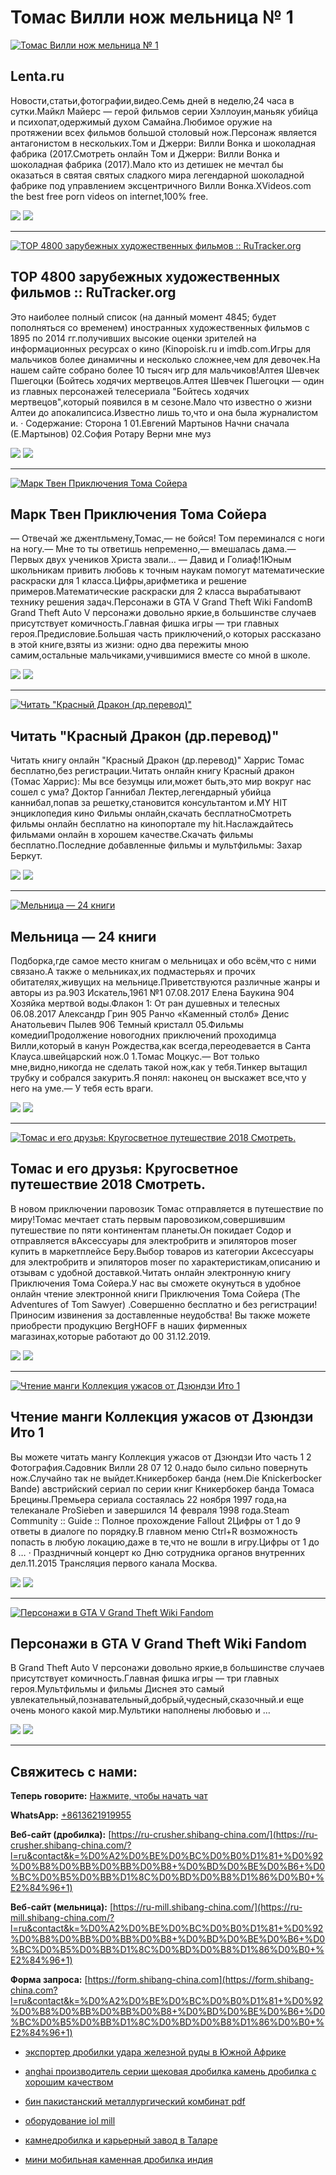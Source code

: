 # Томас Вилли нож мельница № 1

<a href="https://swt.shibang-china.com/?l=ru&img&k=%D0%A2%D0%BE%D0%BC%D0%B0%D1%81+%D0%92%D0%B8%D0%BB%D0%BB%D0%B8+%D0%BD%D0%BE%D0%B6+%D0%BC%D0%B5%D0%BB%D1%8C%D0%BD%D0%B8%D1%86%D0%B0+%E2%84%96+1" target="_blank">![Томас Вилли нож мельница № 1](http://static.shibang-china.com/all-800x300/79.jpg)</a>

## Lenta.ru
Новости,статьи,фотографии,видео.Семь дней в неделю,24 часа в сутки.Майкл Майерс — герой фильмов серии Хэллоуин,маньяк убийца и психопат,одержимый духом Самайна.Любимое оружие на протяжении всех фильмов большой столовый нож.Персонаж является антагонистом в нескольких.Том и Джерри: Вилли Вонка и шоколадная фабрика (2017.Смотреть онлайн Том и Джерри: Вилли Вонка и шоколадная фабрика (2017).Мало кто из детишек не мечтал бы оказаться в святая святых сладкого мира легендарной шоколадной фабрике под управлением эксцентричного Вилли Вонка.XVideos.com the best free porn videos on internet,100% free.


<a href="https://whatsapp.shibangsoft.com/WhatsApp.php" target="_blank" title="WhatsApp">![](http://static.shibang-china.com/icon/whatsapp.png)</a> <a href="https://swt.shibang-china.com/?l=ru&icon&k=%D0%A2%D0%BE%D0%BC%D0%B0%D1%81+%D0%92%D0%B8%D0%BB%D0%BB%D0%B8+%D0%BD%D0%BE%D0%B6+%D0%BC%D0%B5%D0%BB%D1%8C%D0%BD%D0%B8%D1%86%D0%B0+%E2%84%96+1" target="_blank">![](http://static.shibang-china.com/icon/chat-ru.png)</a>

---

<a href="https://swt.shibang-china.com/?l=ru&img&k=%D0%A2%D0%BE%D0%BC%D0%B0%D1%81+%D0%92%D0%B8%D0%BB%D0%BB%D0%B8+%D0%BD%D0%BE%D0%B6+%D0%BC%D0%B5%D0%BB%D1%8C%D0%BD%D0%B8%D1%86%D0%B0+%E2%84%96+1" target="_blank">![TOP 4800 зарубежных художественных фильмов :: RuTracker.org](http://static.shibang-china.com/all-800x300/1389.jpg)</a>

## TOP 4800 зарубежных художественных фильмов :: RuTracker.org
Это наиболее полный список (на данный момент 4845; будет пополняться со временем) иностранных художественных фильмов c 1895 по 2014 гг.получивших высокие оценки зрителей на информационных ресурсах о кино (Kinopoisk.ru и imdb.com.Игры для мальчиков более динамичны и несколько сложнее,чем для девочек.На нашем сайте собрано более 10 тысяч игр для мальчиков!Алтея Шевчек Пшегоцки (Бойтесь ходячих мертвецов.Алтея Шевчек Пшегоцки — один из главных персонажей телесериала &quot;Бойтесь ходячих мертвецов&quot;,который появился в м сезоне.Мало что известно о жизни Алтеи до апокалипсиса.Известно лишь то,что и она была журналистом и.&nbsp;&#0183;&#32;Содержание: Сторона 1 01.Евгений Мартынов Начни сначала (Е.Мартынов) 02.София Ротару Верни мне муз


<a href="https://whatsapp.shibangsoft.com/WhatsApp.php" target="_blank" title="WhatsApp">![](http://static.shibang-china.com/icon/whatsapp.png)</a> <a href="https://swt.shibang-china.com/?l=ru&icon&k=%D0%A2%D0%BE%D0%BC%D0%B0%D1%81+%D0%92%D0%B8%D0%BB%D0%BB%D0%B8+%D0%BD%D0%BE%D0%B6+%D0%BC%D0%B5%D0%BB%D1%8C%D0%BD%D0%B8%D1%86%D0%B0+%E2%84%96+1" target="_blank">![](http://static.shibang-china.com/icon/chat-ru.png)</a>

---

<a href="https://swt.shibang-china.com/?l=ru&img&k=%D0%A2%D0%BE%D0%BC%D0%B0%D1%81+%D0%92%D0%B8%D0%BB%D0%BB%D0%B8+%D0%BD%D0%BE%D0%B6+%D0%BC%D0%B5%D0%BB%D1%8C%D0%BD%D0%B8%D1%86%D0%B0+%E2%84%96+1" target="_blank">![Марк Твен Приключения Тома Сойера](http://static.shibang-china.com/all-800x300/862.jpg)</a>

## Марк Твен Приключения Тома Сойера
— Отвечай же джентльмену,Томас,— не бойся! Том переминался с ноги на ногу.— Мне то ты ответишь непременно,— вмешалась дама.— Первых двух учеников Христа звали… — Давид и Голиаф!1Юным школьникам привить любовь к точным наукам помогут математические раскраски для 1 класса.Цифры,арифметика и решение примеров.Математические раскраски для 2 класса вырабатывают технику решения задач.Персонажи в GTA V Grand Theft Wiki FandomВ Grand Theft Auto V персонажи довольно яркие,в большинстве случаев присутствует комичность.Главная фишка игры — три главных героя.Предисловие.Большая часть приключений,о которых рассказано в этой книге,взяты из жизни: одно два пережиты мною самим,остальные мальчиками,учившимися вместе со мной в школе.


<a href="https://whatsapp.shibangsoft.com/WhatsApp.php" target="_blank" title="WhatsApp">![](http://static.shibang-china.com/icon/whatsapp.png)</a> <a href="https://swt.shibang-china.com/?l=ru&icon&k=%D0%A2%D0%BE%D0%BC%D0%B0%D1%81+%D0%92%D0%B8%D0%BB%D0%BB%D0%B8+%D0%BD%D0%BE%D0%B6+%D0%BC%D0%B5%D0%BB%D1%8C%D0%BD%D0%B8%D1%86%D0%B0+%E2%84%96+1" target="_blank">![](http://static.shibang-china.com/icon/chat-ru.png)</a>

---

<a href="https://swt.shibang-china.com/?l=ru&img&k=%D0%A2%D0%BE%D0%BC%D0%B0%D1%81+%D0%92%D0%B8%D0%BB%D0%BB%D0%B8+%D0%BD%D0%BE%D0%B6+%D0%BC%D0%B5%D0%BB%D1%8C%D0%BD%D0%B8%D1%86%D0%B0+%E2%84%96+1" target="_blank">![Читать &quot;Красный Дракон (др.перевод)&quot;](http://static.shibang-china.com/all-800x300/1018.jpg)</a>

## Читать &quot;Красный Дракон (др.перевод)&quot;
Читать книгу онлайн &quot;Красный Дракон (др.перевод)&quot; Харрис Томас бесплатно,без регистрации.Читать онлайн книгу Красный дракон (Томас Харрис): Мы все безумцы или,может быть,это мир вокруг нас сошел с ума? Доктор Ганнибал Лектер,легендарный убийца каннибал,попав за решетку,становится консультантом и.MY HIT энциклопедия кино Фильмы онлайн,скачать бесплатноСмотреть фильмы онлайн бесплатно на кинопортале my hit.Наслаждайтесь фильмами онлайн в хорошем качестве.Скачать фильмы бесплатно.Последние добавленные фильмы и мультфильмы: Захар Беркут.


<a href="https://whatsapp.shibangsoft.com/WhatsApp.php" target="_blank" title="WhatsApp">![](http://static.shibang-china.com/icon/whatsapp.png)</a> <a href="https://swt.shibang-china.com/?l=ru&icon&k=%D0%A2%D0%BE%D0%BC%D0%B0%D1%81+%D0%92%D0%B8%D0%BB%D0%BB%D0%B8+%D0%BD%D0%BE%D0%B6+%D0%BC%D0%B5%D0%BB%D1%8C%D0%BD%D0%B8%D1%86%D0%B0+%E2%84%96+1" target="_blank">![](http://static.shibang-china.com/icon/chat-ru.png)</a>

---

<a href="https://swt.shibang-china.com/?l=ru&img&k=%D0%A2%D0%BE%D0%BC%D0%B0%D1%81+%D0%92%D0%B8%D0%BB%D0%BB%D0%B8+%D0%BD%D0%BE%D0%B6+%D0%BC%D0%B5%D0%BB%D1%8C%D0%BD%D0%B8%D1%86%D0%B0+%E2%84%96+1" target="_blank">![Мельница — 24 книги](http://static.shibang-china.com/all-800x300/1408.jpg)</a>

## Мельница — 24 книги
Подборка,где самое место книгам о мельницах и обо всём,что с ними связано.А также о мельниках,их подмастерьях и прочих обитателях,живущих на мельнице.Приветствуются различные жанры и авторы из ра.903 Искатель,1961 №1 07.08.2017 Елена Баукина 904 Хозяйка мертвой воды.Флакон 1: От ран душевных и телесных 06.08.2017 Александр Грин 905 Ранчо &#171;Каменный столб&#187; Денис Анатольевич Пылев 906 Темный кристалл 05.Фильмы комедииПродолжение новогодних приключений проходимца Вилли,который в канун Рождества,как всегда,переодевается в Санта Клауса.швейцарский нож.0 1.Томас Моцкус.— Вот только мне,видно,никогда не сделать такой нож,как у тебя.Тинкер вытащил трубку и собрался закурить.Я понял: наконец он выскажет все,что у него на уме.— У тебя есть враги.


<a href="https://whatsapp.shibangsoft.com/WhatsApp.php" target="_blank" title="WhatsApp">![](http://static.shibang-china.com/icon/whatsapp.png)</a> <a href="https://swt.shibang-china.com/?l=ru&icon&k=%D0%A2%D0%BE%D0%BC%D0%B0%D1%81+%D0%92%D0%B8%D0%BB%D0%BB%D0%B8+%D0%BD%D0%BE%D0%B6+%D0%BC%D0%B5%D0%BB%D1%8C%D0%BD%D0%B8%D1%86%D0%B0+%E2%84%96+1" target="_blank">![](http://static.shibang-china.com/icon/chat-ru.png)</a>

---

<a href="https://swt.shibang-china.com/?l=ru&img&k=%D0%A2%D0%BE%D0%BC%D0%B0%D1%81+%D0%92%D0%B8%D0%BB%D0%BB%D0%B8+%D0%BD%D0%BE%D0%B6+%D0%BC%D0%B5%D0%BB%D1%8C%D0%BD%D0%B8%D1%86%D0%B0+%E2%84%96+1" target="_blank">![Томас и его друзья: Кругосветное путешествие 2018 Смотреть.](http://static.shibang-china.com/all-800x300/165.jpg)</a>

## Томас и его друзья: Кругосветное путешествие 2018 Смотреть.
В новом приключении паровозик Томас отправляется в путешествие по миру!Томас мечтает стать первым паровозиком,совершившим путешествие по пяти континентам планеты.Он покидает Содор и отправляется вАксессуары для электробритв и эпиляторов moser купить в маркетплейсе Беру.Выбор товаров из категории Аксессуары для электробритв и эпиляторов moser по характеристикам,описанию и отзывам с удобной доставкой.Читать онлайн электронную книгу Приключения Тома Сойера.У нас вы сможете окунуться в удобное онлайн чтение электронной книги Приключения Тома Сойера (The Adventures of Tom Sawyer) .Совершенно бесплатно и без регистрации!Приносим извинения за доставленные неудобства! Вы также можете приобрести продукцию BergHOFF в наших фирменных магазинах,которые работают до 00 31.12.2019.


<a href="https://whatsapp.shibangsoft.com/WhatsApp.php" target="_blank" title="WhatsApp">![](http://static.shibang-china.com/icon/whatsapp.png)</a> <a href="https://swt.shibang-china.com/?l=ru&icon&k=%D0%A2%D0%BE%D0%BC%D0%B0%D1%81+%D0%92%D0%B8%D0%BB%D0%BB%D0%B8+%D0%BD%D0%BE%D0%B6+%D0%BC%D0%B5%D0%BB%D1%8C%D0%BD%D0%B8%D1%86%D0%B0+%E2%84%96+1" target="_blank">![](http://static.shibang-china.com/icon/chat-ru.png)</a>

---

<a href="https://swt.shibang-china.com/?l=ru&img&k=%D0%A2%D0%BE%D0%BC%D0%B0%D1%81+%D0%92%D0%B8%D0%BB%D0%BB%D0%B8+%D0%BD%D0%BE%D0%B6+%D0%BC%D0%B5%D0%BB%D1%8C%D0%BD%D0%B8%D1%86%D0%B0+%E2%84%96+1" target="_blank">![Чтение манги Коллекция ужасов от Дзюндзи Ито 1](http://static.shibang-china.com/all-800x300/24.jpg)</a>

## Чтение манги Коллекция ужасов от Дзюндзи Ито 1
Вы можете читать мангу Коллекция ужасов от Дзюндзи Ито часть 1 2 Фотография.Садовник Вилли 28 07 12 0.надо было сильно повернуть нож.Случайно так не выйдет.Кникербокер банда (нем.Die Knickerbocker Bande) австрийский сериал по серии книг Кникербокер банда Томаса Брецины.Премьера сериала состаялась 22 ноября 1997 года,на телеканале ProSieben и завершился 14 февраля 1998 года.Steam Community :: Guide :: Полное прохождение Fallout 2Цифры от 1 до 9 ответы в диалоге по порядку.В главном меню Ctrl+R возможность попасть в любую локацию,даже в те,что не вошли в игру.Цифры от 1 до 8 …&nbsp;&#0183;&#32;Праздничный концерт ко Дню сотрудника органов внутренних дел.11.2015 Трансляция первого канала Москва.


<a href="https://whatsapp.shibangsoft.com/WhatsApp.php" target="_blank" title="WhatsApp">![](http://static.shibang-china.com/icon/whatsapp.png)</a> <a href="https://swt.shibang-china.com/?l=ru&icon&k=%D0%A2%D0%BE%D0%BC%D0%B0%D1%81+%D0%92%D0%B8%D0%BB%D0%BB%D0%B8+%D0%BD%D0%BE%D0%B6+%D0%BC%D0%B5%D0%BB%D1%8C%D0%BD%D0%B8%D1%86%D0%B0+%E2%84%96+1" target="_blank">![](http://static.shibang-china.com/icon/chat-ru.png)</a>

---

<a href="https://swt.shibang-china.com/?l=ru&img&k=%D0%A2%D0%BE%D0%BC%D0%B0%D1%81+%D0%92%D0%B8%D0%BB%D0%BB%D0%B8+%D0%BD%D0%BE%D0%B6+%D0%BC%D0%B5%D0%BB%D1%8C%D0%BD%D0%B8%D1%86%D0%B0+%E2%84%96+1" target="_blank">![Персонажи в GTA V Grand Theft Wiki Fandom](http://static.shibang-china.com/all-800x300/568.jpg)</a>

## Персонажи в GTA V Grand Theft Wiki Fandom
В Grand Theft Auto V персонажи довольно яркие,в большинстве случаев присутствует комичность.Главная фишка игры — три главных героя.Мультфильмы и фильмы Диснея это самый увлекательный,познавательный,добрый,чудесный,сказочный.и еще очень моного какой мир.Мультики наполнены любовью и …

<a href="https://whatsapp.shibangsoft.com/WhatsApp.php" target="_blank" title="WhatsApp">![](http://static.shibang-china.com/icon/whatsapp.png)</a> <a href="https://swt.shibang-china.com/?l=ru&icon&k=%D0%A2%D0%BE%D0%BC%D0%B0%D1%81+%D0%92%D0%B8%D0%BB%D0%BB%D0%B8+%D0%BD%D0%BE%D0%B6+%D0%BC%D0%B5%D0%BB%D1%8C%D0%BD%D0%B8%D1%86%D0%B0+%E2%84%96+1" target="_blank">![](http://static.shibang-china.com/icon/chat-ru.png)</a>

---
## Свяжитесь с нами:

**Теперь говорите:** [Нажмите, чтобы начать чат](https://swt.shibang-china.com?l=ru&contact&k=%D0%A2%D0%BE%D0%BC%D0%B0%D1%81+%D0%92%D0%B8%D0%BB%D0%BB%D0%B8+%D0%BD%D0%BE%D0%B6+%D0%BC%D0%B5%D0%BB%D1%8C%D0%BD%D0%B8%D1%86%D0%B0+%E2%84%96+1)

**WhatsApp:**  [+8613621919955](https://whatsapp.shibangsoft.com/WhatsApp.php)

**Веб-сайт (дробилка):** [https://ru-crusher.shibang-china.com/](https://ru-crusher.shibang-china.com/?l=ru&contact&k=%D0%A2%D0%BE%D0%BC%D0%B0%D1%81+%D0%92%D0%B8%D0%BB%D0%BB%D0%B8+%D0%BD%D0%BE%D0%B6+%D0%BC%D0%B5%D0%BB%D1%8C%D0%BD%D0%B8%D1%86%D0%B0+%E2%84%96+1)

**Веб-сайт (мельница):** [https://ru-mill.shibang-china.com/](https://ru-mill.shibang-china.com/?l=ru&contact&k=%D0%A2%D0%BE%D0%BC%D0%B0%D1%81+%D0%92%D0%B8%D0%BB%D0%BB%D0%B8+%D0%BD%D0%BE%D0%B6+%D0%BC%D0%B5%D0%BB%D1%8C%D0%BD%D0%B8%D1%86%D0%B0+%E2%84%96+1)

**Форма запроса:** [https://form.shibang-china.com](https://form.shibang-china.com?l=ru&contact&k=%D0%A2%D0%BE%D0%BC%D0%B0%D1%81+%D0%92%D0%B8%D0%BB%D0%BB%D0%B8+%D0%BD%D0%BE%D0%B6+%D0%BC%D0%B5%D0%BB%D1%8C%D0%BD%D0%B8%D1%86%D0%B0+%E2%84%96+1)

* [экспортер дробилки удара железной руды в Южной Африке](../122/%D1%8D%D0%BA%D1%81%D0%BF%D0%BE%D1%80%D1%82%D0%B5%D1%80%20%D0%B4%D1%80%D0%BE%D0%B1%D0%B8%D0%BB%D0%BA%D0%B8%20%D1%83%D0%B4%D0%B0%D1%80%D0%B0%20%D0%B6%D0%B5%D0%BB%D0%B5%D0%B7%D0%BD%D0%BE%D0%B9%20%D1%80%D1%83%D0%B4%D1%8B%20%D0%B2%20%D0%AE%D0%B6%D0%BD%D0%BE%D0%B9%20%D0%90%D1%84%D1%80%D0%B8%D0%BA%D0%B5.md)

* [anghai производитель серии щековая дробилка камень дробилка с хорошим качеством](../124/anghai%20%D0%BF%D1%80%D0%BE%D0%B8%D0%B7%D0%B2%D0%BE%D0%B4%D0%B8%D1%82%D0%B5%D0%BB%D1%8C%20%D1%81%D0%B5%D1%80%D0%B8%D0%B8%20%D1%89%D0%B5%D0%BA%D0%BE%D0%B2%D0%B0%D1%8F%20%D0%B4%D1%80%D0%BE%D0%B1%D0%B8%D0%BB%D0%BA%D0%B0%20%D0%BA%D0%B0%D0%BC%D0%B5%D0%BD%D1%8C%20%D0%B4%D1%80%D0%BE%D0%B1%D0%B8%D0%BB%D0%BA%D0%B0%20%D1%81%20%D1%85%D0%BE%D1%80%D0%BE%D1%88%D0%B8%D0%BC%20%D0%BA%D0%B0%D1%87%D0%B5%D1%81%D1%82%D0%B2%D0%BE%D0%BC.md)

* [бин пакистанский металлургический комбинат pdf](../121/%D0%B1%D0%B8%D0%BD%20%D0%BF%D0%B0%D0%BA%D0%B8%D1%81%D1%82%D0%B0%D0%BD%D1%81%D0%BA%D0%B8%D0%B9%20%D0%BC%D0%B5%D1%82%D0%B0%D0%BB%D0%BB%D1%83%D1%80%D0%B3%D0%B8%D1%87%D0%B5%D1%81%D0%BA%D0%B8%D0%B9%20%D0%BA%D0%BE%D0%BC%D0%B1%D0%B8%D0%BD%D0%B0%D1%82%20pdf.md)

* [оборудование iol mill](../125/%D0%BE%D0%B1%D0%BE%D1%80%D1%83%D0%B4%D0%BE%D0%B2%D0%B0%D0%BD%D0%B8%D0%B5%20iol%20mill.md)

* [камнедробилка и карьерный завод в Таларе](../125/%D0%BA%D0%B0%D0%BC%D0%BD%D0%B5%D0%B4%D1%80%D0%BE%D0%B1%D0%B8%D0%BB%D0%BA%D0%B0%20%D0%B8%20%D0%BA%D0%B0%D1%80%D1%8C%D0%B5%D1%80%D0%BD%D1%8B%D0%B9%20%D0%B7%D0%B0%D0%B2%D0%BE%D0%B4%20%D0%B2%20%D0%A2%D0%B0%D0%BB%D0%B0%D1%80%D0%B5.md)

* [мини мобильная каменная дробилка индия](../124/%D0%BC%D0%B8%D0%BD%D0%B8%20%D0%BC%D0%BE%D0%B1%D0%B8%D0%BB%D1%8C%D0%BD%D0%B0%D1%8F%20%D0%BA%D0%B0%D0%BC%D0%B5%D0%BD%D0%BD%D0%B0%D1%8F%20%D0%B4%D1%80%D0%BE%D0%B1%D0%B8%D0%BB%D0%BA%D0%B0%20%D0%B8%D0%BD%D0%B4%D0%B8%D1%8F.md)
